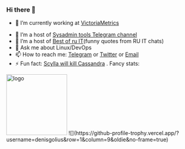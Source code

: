 ### Hi there 👋

- 🔭 I’m currently working at [VictoriaMetrics](https://victoriametrics.com)
<!--- 🌱 I’m currently learning [Eve python framework](https://docs.python-eve.org)-->
- 👯 I’m a host of [Sysadmin tools Telegram channel](https://t.me/sysadmin_tools)
- 🤔 I’m a host of [Best of ru IT](https://t.me/best_of_ru_it)(funny quotes from RU IT chats)
- 💬 Ask me about Linux/DevOps 
- 📫 How to reach me: [Telegram](https://t.me/terrifilch) or [Twitter](https://twitter.com/dengolius) or [Email](denaspireone@thisisfine.xyz)
- ⚡ Fun fact: [Scylla will kill Cassandra](https://university.scylladb.com) .
Fancy stats:

<img src="https://github-readme-stats.vercel.app/api?username=denisgolius&show_icons=true" alt="logo" height="160" />
![](https://github-profile-trophy.vercel.app/?username=denisgolius&row=1&column=9&oldie&no-frame=true)
<!--
**denisgolius/denisgolius** is a ✨ _special_ ✨ repository because its `README.md` (this file) appears on your GitHub profile.

Here are some ideas to get you started:

- 🔭 I’m currently working on ...
- 🌱 I’m currently learning ...
- 👯 I’m looking to collaborate on ...
- 🤔 I’m looking for help with ...
- 💬 Ask me about ...
- 📫 How to reach me: ...
- 😄 Pronouns: ...
- ⚡ Fun fact: ...
-->
